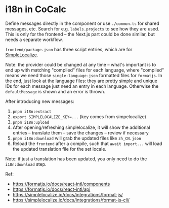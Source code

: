 # i18n in CoCalc

Define messages directly in the component or use `./common.ts` for shared messages, etc. Search for e.g. `labels.projects` to see how they are used. This is only for the frontend – the Next.js part could be done similar, but needs a separate workflow.

`frontend/package.json` has three script entries, which are for [SimpleLocalize](https://simplelocalize.io/).

Note: the provider could be changed at any time – what's important is to end up with matching "compiled" files for each language, where "compiled" means we need those `single-language-json` formatted files for `formatjs`. In the end, just look at the language files: they are pretty simple and unique IDs for each message just need an entry in each language. Otherwise the `defaultMessage` is shown and an error is thrown.

After introducing new messages:

1.  `pnpm i18n:extract`
1.  `export SIMPLELOCALIZE_KEY=...` (key comes from simpelocalize)
1.  `pnpm i18n:upload`
1.  After opening/refreshing simplelocalize, it will show the additional entries – translate them – save the changes – review if necessary
1.  `pnpm i18n:download` will grab the updated files like `zh_CN.json`
1.  Reload the `frontend` after a compile, such that `await import...` will load the updated translation file for the set locale.

Note: if just a translation has been updated, you only need to do the `i18n:download` step.

Ref:

- https://formatjs.io/docs/react-intl/components
- https://formatjs.io/docs/react-intl/api
- https://simplelocalize.io/docs/integrations/format-js/
- https://simplelocalize.io/docs/integrations/format-js-cli/
